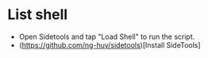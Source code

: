 # List shell
+ Open Sidetools and tap "Load Shell" to run the script.
+ (https://github.com/ng-huy/sidetools)[Install SideTools]
